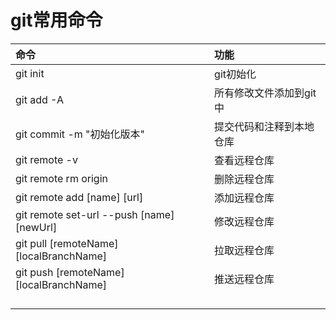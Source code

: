 # git常用命令

| 命令 | 功能 |
| :--- | :--- |
| git init | git初始化 |
|git add -A|所有修改文件添加到git中|
|git commit -m "初始化版本"|提交代码和注释到本地仓库|
|git remote -v|查看远程仓库|
| git remote rm origin | 删除远程仓库 |
|git remote add [name] [url]|添加远程仓库|
|git remote set-url --push [name] [newUrl]|修改远程仓库|
|git pull [remoteName] [localBranchName]|拉取远程仓库|
|git push [remoteName] [localBranchName]|推送远程仓库|
|||
|||
|||
|||














